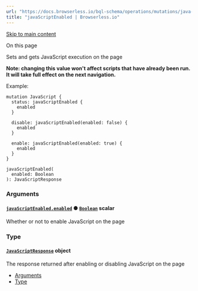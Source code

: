 ```yaml
---
url: "https://docs.browserless.io/bql-schema/operations/mutations/java-script-enabled"
title: "javaScriptEnabled | Browserless.io"
---
```


[Skip to main content](https://docs.browserless.io/bql-schema/operations/mutations/java-script-enabled#__docusaurus_skipToContent_fallback)

On this page

Sets and gets JavaScript execution on the page

**Note: changing this value won't affect scripts that have already been run. It will take full effect on the next navigation.**

Example:

```codeBlockLines_p187
mutation JavaScript {
  status: javaScriptEnabled {
    enabled
  }

  disable: javaScriptEnabled(enabled: false) {
    enabled
  }

  enable: javaScriptEnabled(enabled: true) {
    enabled
  }
}

```

```codeBlockLines_p187
javaScriptEnabled(
  enabled: Boolean
): JavaScriptResponse

```

### Arguments [​](https://docs.browserless.io/bql-schema/operations/mutations/java-script-enabled\#arguments "Direct link to Arguments")

#### [`javaScriptEnabled.enabled`](https://docs.browserless.io/bql-schema/operations/mutations/java-script-enabled\#) ● [`Boolean`](https://docs.browserless.io/bql-schema/types/scalars/boolean) scalar [​](https://docs.browserless.io/bql-schema/operations/mutations/java-script-enabled\#javascriptenabledenabledboolean- "Direct link to javascriptenabledenabledboolean-")

Whether or not to enable JavaScript on the page

### Type [​](https://docs.browserless.io/bql-schema/operations/mutations/java-script-enabled\#type "Direct link to Type")

#### [`JavaScriptResponse`](https://docs.browserless.io/bql-schema/types/objects/java-script-response) object [​](https://docs.browserless.io/bql-schema/operations/mutations/java-script-enabled\#javascriptresponse- "Direct link to javascriptresponse-")

The response returned after enabling or disabling JavaScript on the page

- [Arguments](https://docs.browserless.io/bql-schema/operations/mutations/java-script-enabled#arguments)
- [Type](https://docs.browserless.io/bql-schema/operations/mutations/java-script-enabled#type)